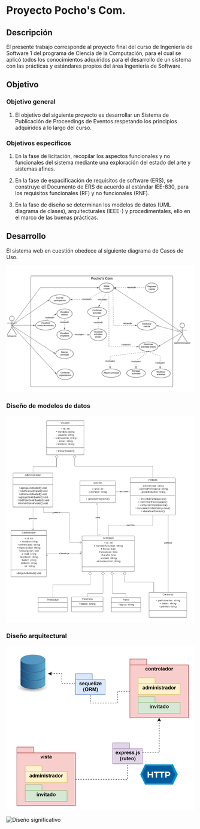 # Proyecto Pocho's Com.

## Descripción

El presente trabajo corresponde al proyecto final del curso de Ingeniería de Software 1 del programa de Ciencia de la Computación, para el cual se aplicó todos los conocimientos adquiridos para el desarrollo de un sistema con las prácticas y estándares propios del área Ingeniería de Software.

## Objetivo


### Objetivo general

1. El objetivo del siguiente proyecto es desarrollar un Sistema de Publicación de Proceedings de Eventos respetando los principios adquiridos a lo largo del curso.

### Objetivos especificos

1. En la fase de licitación, recopilar los aspectos funcionales y no funcionales del sistema mediante una exploración del estado del arte y sistemas afines.

2. En la fase de espacificación de requisitos de software (ERS), se construye el Documento de ERS de acuerdo al estándar IEE-830,  para los requisitos funcionales (RF) y no funcionales (RNF).

3. En la fase de diseño se determinan los modelos de datos (UML diagrama de clases), arquitecturales (IEEE-) y  procedimentales, ello en el marco de las buenas prácticas.

## Desarrollo

El sistema web en cuestión obedece al siguiente diagrama de Casos de Uso.

![Diagrama de casos de uso](./public/images/UML_DC.png)

### Diseño de modelos de datos
![UML modelo de clases](./public/images/UML_MD.png)

### Diseño arquitectural

![Visión general](./public/images/AS_vision_general.png)


![Diseño significativo](./public/images/AS_significativo.png.png)
